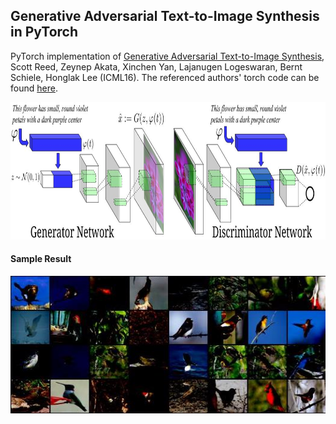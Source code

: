## Generative Adversarial Text-to-Image Synthesis in PyTorch
PyTorch implementation of [Generative Adversarial Text-to-Image Synthesis](https://arxiv.org/abs/1605.05396), Scott Reed, Zeynep Akata, Xinchen Yan, Lajanugen Logeswaran, Bernt Schiele, Honglak Lee (ICML16).
The referenced authors' torch code can be found [here](https://github.com/reedscot/icml2016.git).

<img src="txt2img/samples/dcgan_network.jpg" width="900px" height="220px"/>
<br/>

#### Sample Result

<img src="txt2img/samples/results.jpg" width="600px" height="220px"/>
